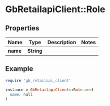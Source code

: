 # GbRetailapiClient::Role

## Properties

| Name | Type | Description | Notes |
| ---- | ---- | ----------- | ----- |
| **name** | **String** |  |  |

## Example

```ruby
require 'gb_retailapi_client'

instance = GbRetailapiClient::Role.new(
  name: null
)
```


